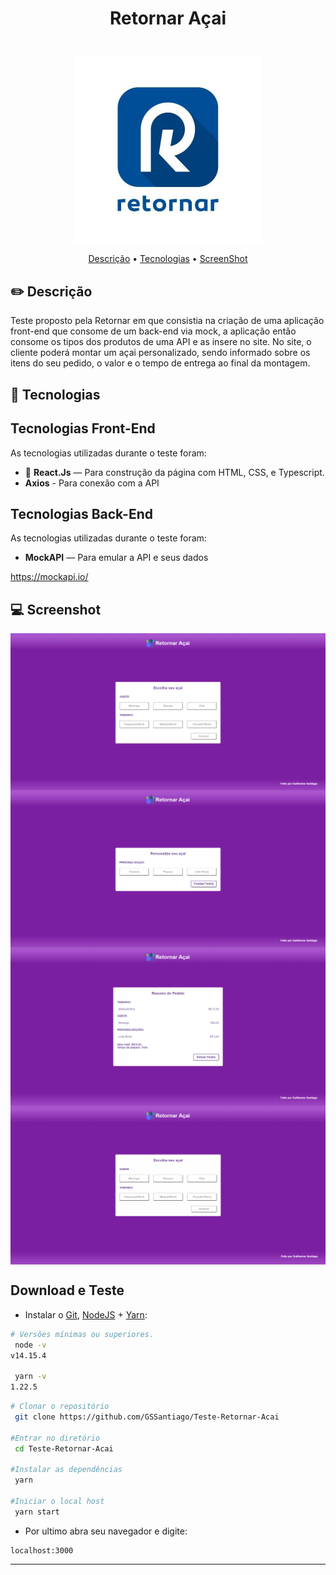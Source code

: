 <h1 align="center">
   Retornar Açai
</h1>

<h3 align="center">
  <br>
    <img src="https://github.com/GSSantiago/Teste-Retornar-Acai/blob/main/logo_retornar.jpg" alt="DoWhile" height="300" align="center">
  <br>
</h3>

<p align="center">
 <a href="#pencil2-descrição">Descrição</a> •
 <a href="#rocket-tecnologias">Tecnologias</a> •
 <a href="#computer-screenshot">ScreenShot</a>
</p>

## :pencil2: Descrição
Teste proposto pela Retornar em que consistia na criação de uma aplicação front-end que consome de um back-end via mock, a aplicação então consome os tipos dos produtos de uma 
API e as insere no site. No site, o cliente poderá montar um açai personalizado, sendo informado sobre os itens do seu pedido, o valor e o tempo 
de entrega ao final da montagem.

## :rocket: Tecnologias
## Tecnologias Front-End

As tecnologias utilizadas durante o teste foram:

- 💠 **React.Js** — Para construção da página com HTML, CSS, e Typescript.
- **Axios**   - Para conexão com a API 


## Tecnologias Back-End

As tecnologias utilizadas durante o teste foram:

- **MockAPI** — Para emular a API e seus dados

https://mockapi.io/

## :computer: Screenshot

<img src="https://github.com/GSSantiago/Teste-Retornar-Acai/blob/main/InitialScreen.png" alt="Initial Screen" align="center">
<img src="https://github.com/GSSantiago/Teste-Retornar-Acai/blob/main/AddonScreen.png" alt="AddonScreen" align="center">
<img src="https://github.com/GSSantiago/Teste-Retornar-Acai/blob/main/ResumeScreen.png" alt="ResumeScreen" align="center">
<img src="https://github.com/GSSantiago/Teste-Retornar-Acai/blob/main/ScreenGif.gif" alt="Screen Gif" align="center">


##  Download e Teste


-  Instalar o [Git](https://git-scm.com/), [NodeJS](https://nodejs.org/pt-br/download/) + [Yarn](https://yarnpkg.com/):

```bash
# Versões mínimas ou superiores.
 node -v
v14.15.4

 yarn -v
1.22.5
```

```bash
# Clonar o repositório
 git clone https://github.com/GSSantiago/Teste-Retornar-Acai

#Entrar no diretório
 cd Teste-Retornar-Acai

#Instalar as dependências
 yarn

#Iniciar o local host
 yarn start
```

- Por ultimo abra seu navegador e digite:

```
localhost:3000
```

---




